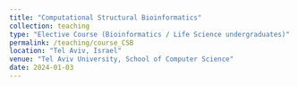 ```yaml
---
title: "Computational Structural Bioinformatics"
collection: teaching
type: "Elective Course (Bioinformatics / Life Science undergraduates)"
permalink: /teaching/course_CSB
location: "Tel Aviv, Israel"
venue: "Tel Aviv University, School of Computer Science"
date: 2024-01-03
---
```


[//]: # (## Summary)

[//]: # ()
[//]: # (## Syllabus)

[//]: # (TBD)

[//]: # ()
[//]: # (## Course link)

[//]: # ()
[//]: # ([//]: # &#40;[Course number: 0368.4238]&#40;https://www.ims.tau.ac.il/Tal/Syllabus/Syllabus_L.aspx?course=03684238&year=2023&lang=EN&#41;&#41;)
